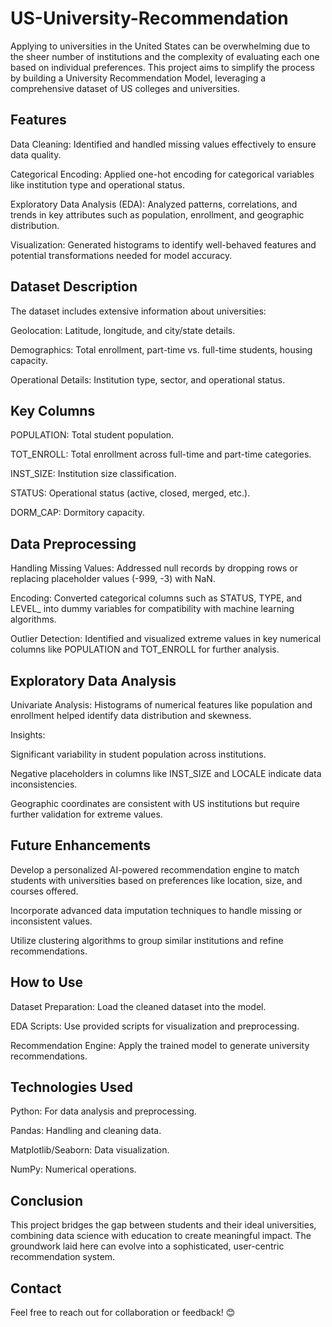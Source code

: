 # US-University-Recommendation


Applying to universities in the United States can be overwhelming due to the sheer number of institutions and the complexity of evaluating each one based on individual preferences. This project aims to simplify the process by building a University Recommendation Model, leveraging a comprehensive dataset of US colleges and universities.

## Features

Data Cleaning: Identified and handled missing values effectively to ensure data quality.

Categorical Encoding: Applied one-hot encoding for categorical variables like institution type and operational status.

Exploratory Data Analysis (EDA): Analyzed patterns, correlations, and trends in key attributes such as population, enrollment, and geographic distribution.

Visualization: Generated histograms to identify well-behaved features and potential transformations needed for model accuracy.

## Dataset Description

The dataset includes extensive information about universities:

Geolocation: Latitude, longitude, and city/state details.

Demographics: Total enrollment, part-time vs. full-time students, housing capacity.

Operational Details: Institution type, sector, and operational status.

## Key Columns

POPULATION: Total student population.

TOT_ENROLL: Total enrollment across full-time and part-time categories.

INST_SIZE: Institution size classification.

STATUS: Operational status (active, closed, merged, etc.).

DORM_CAP: Dormitory capacity.

## Data Preprocessing

Handling Missing Values: Addressed null records by dropping rows or replacing placeholder values (-999, -3) with NaN.

Encoding: Converted categorical columns such as STATUS, TYPE, and LEVEL_ into dummy variables for compatibility with machine learning algorithms.

Outlier Detection: Identified and visualized extreme values in key numerical columns like POPULATION and TOT_ENROLL for further analysis.

## Exploratory Data Analysis

Univariate Analysis: Histograms of numerical features like population and enrollment helped identify data distribution and skewness.

Insights:

Significant variability in student population across institutions.

Negative placeholders in columns like INST_SIZE and LOCALE indicate data inconsistencies.

Geographic coordinates are consistent with US institutions but require further validation for extreme values.

## Future Enhancements

Develop a personalized AI-powered recommendation engine to match students with universities based on preferences like location, size, and courses offered.

Incorporate advanced data imputation techniques to handle missing or inconsistent values.

Utilize clustering algorithms to group similar institutions and refine recommendations.

## How to Use

Dataset Preparation: Load the cleaned dataset into the model.

EDA Scripts: Use provided scripts for visualization and preprocessing.

Recommendation Engine: Apply the trained model to generate university recommendations.

## Technologies Used

Python: For data analysis and preprocessing.

Pandas: Handling and cleaning data.

Matplotlib/Seaborn: Data visualization.

NumPy: Numerical operations.

## Conclusion

This project bridges the gap between students and their ideal universities, combining data science with education to create meaningful impact. The groundwork laid here can evolve into a sophisticated, user-centric recommendation system.

## Contact

Feel free to reach out for collaboration or feedback! 😊
